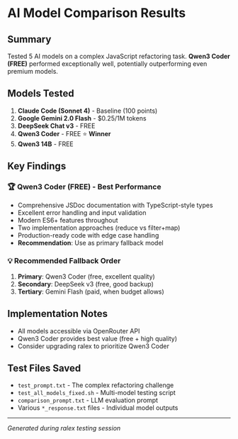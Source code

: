 # AI Model Comparison Results

## Summary
Tested 5 AI models on a complex JavaScript refactoring task. **Qwen3 Coder (FREE)** performed exceptionally well, potentially outperforming even premium models.

## Models Tested
1. **Claude Code (Sonnet 4)** - Baseline (100 points)
2. **Google Gemini 2.0 Flash** - $0.25/1M tokens
3. **DeepSeek Chat v3** - FREE
4. **Qwen3 Coder** - FREE ⭐ **Winner**
5. **Qwen3 14B** - FREE

## Key Findings

### 🏆 Qwen3 Coder (FREE) - Best Performance
- Comprehensive JSDoc documentation with TypeScript-style types
- Excellent error handling and input validation
- Modern ES6+ features throughout
- Two implementation approaches (reduce vs filter+map)
- Production-ready code with edge case handling
- **Recommendation**: Use as primary fallback model

### 💡 Recommended Fallback Order
1. **Primary**: Qwen3 Coder (free, excellent quality)
2. **Secondary**: DeepSeek v3 (free, good backup)
3. **Tertiary**: Gemini Flash (paid, when budget allows)

## Implementation Notes
- All models accessible via OpenRouter API
- Qwen3 Coder provides best value (free + high quality)
- Consider upgrading ralex to prioritize Qwen3 Coder

## Test Files Saved
- `test_prompt.txt` - The complex refactoring challenge
- `test_all_models_fixed.sh` - Multi-model testing script
- `comparison_prompt.txt` - LLM evaluation prompt
- Various `*_response.txt` files - Individual model outputs

---
*Generated during ralex testing session*